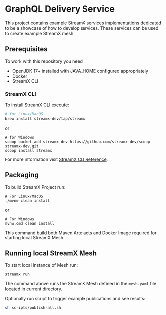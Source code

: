 # GraphQL Delivery Service

This project contains example StreamX services implementations dedicated to be a showcase of how to develop services.
These services can be used to create example StreamX mesh.

## Prerequisites

To work with this repository you need:
* OpenJDK 17+ installed with JAVA_HOME configured appropriately
* Docker
* StreamX CLI

### StreamX CLI

To install StreamX CLI execute:
```sh
# for Linux/MacOS
brew install streamx-dev/tap/streamx
```
or
```shell
# for Windows
scoop bucket add streamx-dev https://github.com/streamx-dev/scoop-streamx-dev.git
scoop install streamx
```

For more information visit [StreamX CLI Reference](https://www.streamx.dev/guides/streamx-command-line-interface-reference.html).

## Packaging

To build StreamX Project run:
```shell
# For Linux/MacOS
./mvnw clean install
```
or 
```shell
# For Windows
mvnw.cmd clean install
```

This command build both Maven Artefacts and Docker Image required for starting local StreamX Mesh.

## Running local StreamX Mesh

To start local instance of Mesh run:

```shell
streamx run
```
The command above runs the StreamX Mesh defined in the `mesh.yaml` file located in current directory.

Optionally run script to trigger example publications and see results:

```bash
sh scripts/publish-all.sh
```

